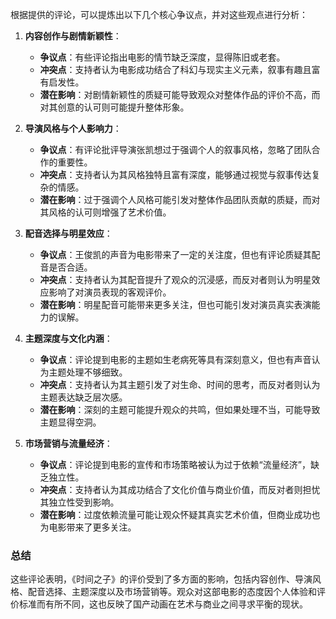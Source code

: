 根据提供的评论，可以提炼出以下几个核心争议点，并对这些观点进行分析：

1. **内容创作与剧情新颖性**：
   - **争议点**：有些评论指出电影的情节缺乏深度，显得陈旧或老套。
   - **冲突点**：支持者认为电影成功结合了科幻与现实主义元素，叙事有趣且富有启发性。
   - **潜在影响**：对剧情新颖性的质疑可能导致观众对整体作品的评价不高，而对其创意的认可则可能提升整体形象。

2. **导演风格与个人影响力**：
   - **争议点**：有评论批评导演张凯想过于强调个人的叙事风格，忽略了团队合作的重要性。
   - **冲突点**：支持者认为其风格独特且富有深度，能够通过视觉与叙事传达复杂的情感。
   - **潜在影响**：过于强调个人风格可能引发对整体作品团队贡献的质疑，而对其风格的认可则增强了艺术价值。

3. **配音选择与明星效应**：
   - **争议点**：王俊凯的声音为电影带来了一定的关注度，但也有评论质疑其配音是否合适。
   - **冲突点**：支持者认为其配音提升了观众的沉浸感，而反对者则认为明星效应影响了对演员表现的客观评价。
   - **潜在影响**：明星配音可能带来更多关注，但也可能引发对演员真实表演能力的误解。

4. **主题深度与文化内涵**：
   - **争议点**：评论提到电影的主题如生老病死等具有深刻意义，但也有声音认为主题处理不够细致。
   - **冲突点**：支持者认为其主题引发了对生命、时间的思考，而反对者则认为主题表达缺乏层次感。
   - **潜在影响**：深刻的主题可能提升观众的共鸣，但如果处理不当，可能导致主题显得空洞。

5. **市场营销与流量经济**：
   - **争议点**：评论提到电影的宣传和市场策略被认为过于依赖“流量经济”，缺乏独立性。
   - **冲突点**：支持者认为其成功结合了文化价值与商业价值，而反对者则担忧其独立性受到影响。
   - **潜在影响**：过度依赖流量可能让观众怀疑其真实艺术价值，但商业成功也为电影带来了更多关注。

### 总结
这些评论表明，《时间之子》的评价受到了多方面的影响，包括内容创作、导演风格、配音选择、主题深度以及市场营销等。观众对这部电影的态度因个人体验和评价标准而有所不同，这也反映了国产动画在艺术与商业之间寻求平衡的现状。